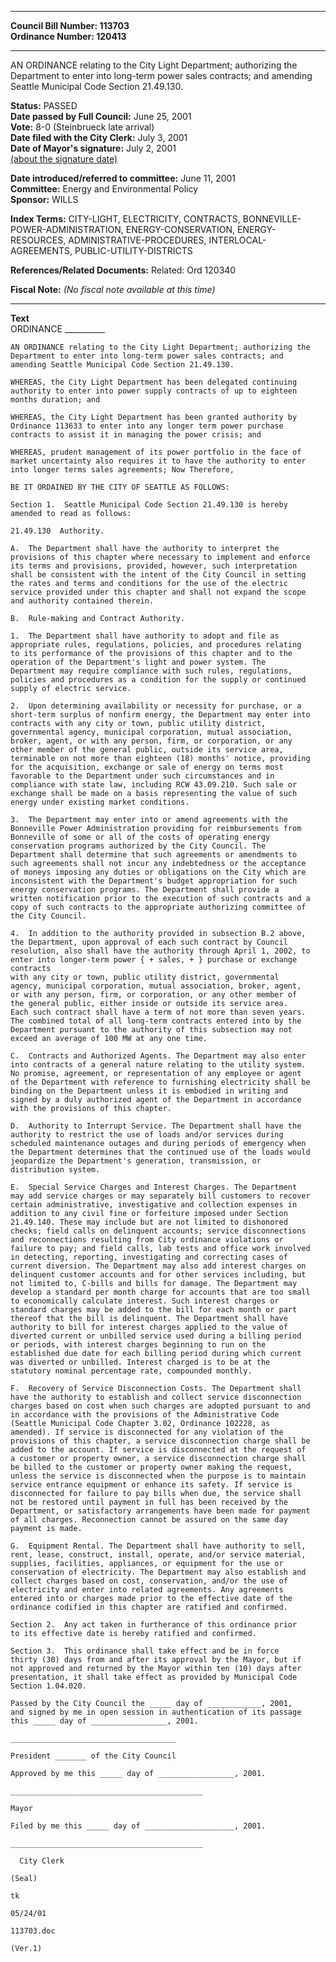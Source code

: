 * * * * *  
  
**Council Bill Number: [](#h0)[](#h2)113703**   
**Ordinance Number: 120413**  
  
* * * * *  
  
AN ORDINANCE relating to the City Light Department; authorizing the Department to enter into long-term power sales contracts; and amending Seattle Municipal Code Section 21.49.130.  
  
**Status:** PASSED   
**Date passed by Full Council:** June 25, 2001   
**Vote:** 8-0 (Steinbrueck late arrival)   
**Date filed with the City Clerk:** July 3, 2001   
**Date of Mayor's signature:** July 2, 2001   
[(about the signature date)](/~public/approvaldate.htm)   
  
  
**Date introduced/referred to committee:** June 11, 2001   
**Committee:** Energy and Environmental Policy   
**Sponsor:** WILLS   
  
**Index Terms:** CITY-LIGHT, ELECTRICITY, CONTRACTS, BONNEVILLE-POWER-ADMINISTRATION, ENERGY-CONSERVATION, ENERGY-RESOURCES, ADMINISTRATIVE-PROCEDURES, INTERLOCAL-AGREEMENTS, PUBLIC-UTILITY-DISTRICTS  
  
**References/Related Documents:** Related: Ord 120340  
  
**Fiscal Note:** *(No fiscal note available at this time)*  
  
* * * * *  
  
**Text**  
    ORDINANCE __________  
  
    AN ORDINANCE relating to the City Light Department; authorizing the  
    Department to enter into long-term power sales contracts; and  
    amending Seattle Municipal Code Section 21.49.130.  
  
    WHEREAS, the City Light Department has been delegated continuing  
    authority to enter into power supply contracts of up to eighteen  
    months duration; and  
  
    WHEREAS, the City Light Department has been granted authority by  
    Ordinance 113633 to enter into any longer term power purchase  
    contracts to assist it in managing the power crisis; and  
  
    WHEREAS, prudent management of its power portfolio in the face of  
    market uncertainty also requires it to have the authority to enter  
    into longer terms sales agreements; Now Therefore,  
  
    BE IT ORDAINED BY THE CITY OF SEATTLE AS FOLLOWS:  
  
    Section 1.  Seattle Municipal Code Section 21.49.130 is hereby  
    amended to read as follows:  
  
    21.49.130  Authority.  
  
    A.  The Department shall have the authority to interpret the  
    provisions of this chapter where necessary to implement and enforce  
    its terms and provisions, provided, however, such interpretation  
    shall be consistent with the intent of the City Council in setting  
    the rates and terms and conditions for the use of the electric  
    service provided under this chapter and shall not expand the scope  
    and authority contained therein.  
  
    B.  Rule-making and Contract Authority.  
  
    1.  The Department shall have authority to adopt and file as  
    appropriate rules, regulations, policies, and procedures relating  
    to its performance of the provisions of this chapter and to the  
    operation of the Department's light and power system. The  
    Department may require compliance with such rules, regulations,  
    policies and procedures as a condition for the supply or continued  
    supply of electric service.  
  
    2.  Upon determining availability or necessity for purchase, or a  
    short-term surplus of nonfirm energy, the Department may enter into  
    contracts with any city or town, public utility district,  
    governmental agency, municipal corporation, mutual association,  
    broker, agent, or with any person, firm, or corporation, or any  
    other member of the general public, outside its service area,  
    terminable on not more than eighteen (18) months' notice, providing  
    for the acquisition, exchange or sale of energy on terms most  
    favorable to the Department under such circumstances and in  
    compliance with state law, including RCW 43.09.210. Such sale or  
    exchange shall be made on a basis representing the value of such  
    energy under existing market conditions.  
  
    3.  The Department may enter into or amend agreements with the  
    Bonneville Power Administration providing for reimbursements from  
    Bonneville of some or all of the costs of operating energy  
    conservation programs authorized by the City Council. The  
    Department shall determine that such agreements or amendments to  
    such agreements shall not incur any indebtedness or the acceptance  
    of moneys imposing any duties or obligations on the City which are  
    inconsistent with the Department's budget appropriation for such  
    energy conservation programs. The Department shall provide a  
    written notification prior to the execution of such contracts and a  
    copy of such contracts to the appropriate authorizing committee of  
    the City Council.  
  
    4.  In addition to the authority provided in subsection B.2 above,  
    the Department, upon approval of each such contract by Council  
    resolution, also shall have the authority through April 1, 2002, to  
    enter into longer-term power { + sales, + } purchase or exchange contracts  
    with any city or town, public utility district, governmental  
    agency, municipal corporation, mutual association, broker, agent,  
    or with any person, firm, or corporation, or any other member of  
    the general public, either inside or outside its service area.  
    Each such contract shall have a term of not more than seven years.  
    The combined total of all long-term contracts entered into by the  
    Department pursuant to the authority of this subsection may not  
    exceed an average of 100 MW at any one time.  
  
    C.  Contracts and Authorized Agents. The Department may also enter  
    into contracts of a general nature relating to the utility system.  
    No promise, agreement, or representation of any employee or agent  
    of the Department with reference to furnishing electricity shall be  
    binding on the Department unless it is embodied in writing and  
    signed by a duly authorized agent of the Department in accordance  
    with the provisions of this chapter.  
  
    D.  Authority to Interrupt Service. The Department shall have the  
    authority to restrict the use of loads and/or services during  
    scheduled maintenance outages and during periods of emergency when  
    the Department determines that the continued use of the loads would  
    jeopardize the Department's generation, transmission, or  
    distribution system.  
  
    E.  Special Service Charges and Interest Charges. The Department  
    may add service charges or may separately bill customers to recover  
    certain administrative, investigative and collection expenses in  
    addition to any civil fine or forfeiture imposed under Section  
    21.49.140. These may include but are not limited to dishonored  
    checks; field calls on delinquent accounts; service disconnections  
    and reconnections resulting from City ordinance violations or  
    failure to pay; and field calls, lab tests and office work involved  
    in detecting, reporting, investigating and correcting cases of  
    current diversion. The Department may also add interest charges on  
    delinquent customer accounts and for other services including, but  
    not limited to, C-bills and bills for damage. The Department may  
    develop a standard per month charge for accounts that are too small  
    to economically calculate interest. Such interest charges or  
    standard charges may be added to the bill for each month or part  
    thereof that the bill is delinquent. The Department shall have  
    authority to bill for interest charges applied to the value of  
    diverted current or unbilled service used during a billing period  
    or periods, with interest charges beginning to run on the  
    established due date for each billing period during which current  
    was diverted or unbilled. Interest charged is to be at the  
    statutory nominal percentage rate, compounded monthly.  
  
    F.  Recovery of Service Disconnection Costs. The Department shall  
    have the authority to establish and collect service disconnection  
    charges based on cost when such charges are adopted pursuant to and  
    in accordance with the provisions of the Administrative Code  
    (Seattle Municipal Code Chapter 3.02, Ordinance 102228, as  
    amended). If service is disconnected for any violation of the  
    provisions of this chapter, a service disconnection charge shall be  
    added to the account. If service is disconnected at the request of  
    a customer or property owner, a service disconnection charge shall  
    be billed to the customer or property owner making the request,  
    unless the service is disconnected when the purpose is to maintain  
    service entrance equipment or enhance its safety. If service is  
    disconnected for failure to pay bills when due, the service shall  
    not be restored until payment in full has been received by the  
    Department, or satisfactory arrangements have been made for payment  
    of all charges. Reconnection cannot be assured on the same day  
    payment is made.  
  
    G.  Equipment Rental. The Department shall have authority to sell,  
    rent, lease, construct, install, operate, and/or service material,  
    supplies, facilities, appliances, or equipment for the use or  
    conservation of electricity. The Department may also establish and  
    collect charges based on cost, conservation, and/or the use of  
    electricity and enter into related agreements. Any agreements  
    entered into or charges made prior to the effective date of the  
    ordinance codified in this chapter are ratified and confirmed.  
  
    Section 2.  Any act taken in furtherance of this ordinance prior  
    to its effective date is hereby ratified and confirmed.  
  
    Section 3.  This ordinance shall take effect and be in force  
    thirty (30) days from and after its approval by the Mayor, but if  
    not approved and returned by the Mayor within ten (10) days after  
    presentation, it shall take effect as provided by Municipal Code  
    Section 1.04.020.  
  
    Passed by the City Council the _____ day of ____________, 2001,  
    and signed by me in open session in authentication of its passage  
    this _____ day of _________________, 2001.  
  
    _____________________________________  
  
    President _______ of the City Council  
  
    Approved by me this _____ day of _________________, 2001.  
  
    ___________________________________________  
  
    Mayor  
  
    Filed by me this _____ day of ____________________, 2001.  
  
    ___________________________________________  
  
      City Clerk  
  
    (Seal)  
  
    tk  
  
    05/24/01  
  
    113703.doc  
  
    (Ver.1)  
